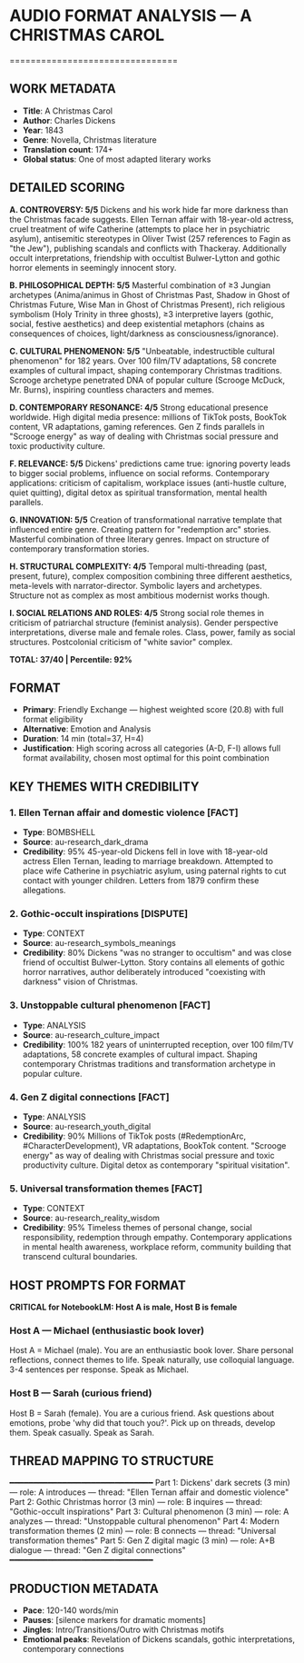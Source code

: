 # AUDIO FORMAT ANALYSIS — A CHRISTMAS CAROL
================================

## WORK METADATA
- **Title**: A Christmas Carol
- **Author**: Charles Dickens
- **Year**: 1843
- **Genre**: Novella, Christmas literature
- **Translation count**: 174+
- **Global status**: One of most adapted literary works

## DETAILED SCORING

**A. CONTROVERSY: 5/5**
Dickens and his work hide far more darkness than the Christmas facade suggests. Ellen Ternan affair with 18-year-old actress, cruel treatment of wife Catherine (attempts to place her in psychiatric asylum), antisemitic stereotypes in Oliver Twist (257 references to Fagin as "the Jew"), publishing scandals and conflicts with Thackeray. Additionally occult interpretations, friendship with occultist Bulwer-Lytton and gothic horror elements in seemingly innocent story.

**B. PHILOSOPHICAL DEPTH: 5/5**
Masterful combination of ≥3 Jungian archetypes (Anima/animus in Ghost of Christmas Past, Shadow in Ghost of Christmas Future, Wise Man in Ghost of Christmas Present), rich religious symbolism (Holy Trinity in three ghosts), ≥3 interpretive layers (gothic, social, festive aesthetics) and deep existential metaphors (chains as consequences of choices, light/darkness as consciousness/ignorance).

**C. CULTURAL PHENOMENON: 5/5**
"Unbeatable, indestructible cultural phenomenon" for 182 years. Over 100 film/TV adaptations, 58 concrete examples of cultural impact, shaping contemporary Christmas traditions. Scrooge archetype penetrated DNA of popular culture (Scrooge McDuck, Mr. Burns), inspiring countless characters and memes.

**D. CONTEMPORARY RESONANCE: 4/5**
Strong educational presence worldwide. High digital media presence: millions of TikTok posts, BookTok content, VR adaptations, gaming references. Gen Z finds parallels in "Scrooge energy" as way of dealing with Christmas social pressure and toxic productivity culture.

**F. RELEVANCE: 5/5**
Dickens' predictions came true: ignoring poverty leads to bigger social problems, influence on social reforms. Contemporary applications: criticism of capitalism, workplace issues (anti-hustle culture, quiet quitting), digital detox as spiritual transformation, mental health parallels.

**G. INNOVATION: 5/5**
Creation of transformational narrative template that influenced entire genre. Creating pattern for "redemption arc" stories. Masterful combination of three literary genres. Impact on structure of contemporary transformation stories.

**H. STRUCTURAL COMPLEXITY: 4/5**
Temporal multi-threading (past, present, future), complex composition combining three different aesthetics, meta-levels with narrator-director. Symbolic layers and archetypes. Structure not as complex as most ambitious modernist works though.

**I. SOCIAL RELATIONS AND ROLES: 4/5**
Strong social role themes in criticism of patriarchal structure (feminist analysis). Gender perspective interpretations, diverse male and female roles. Class, power, family as social structures. Postcolonial criticism of "white savior" complex.

**TOTAL: 37/40 | Percentile: 92%**

## FORMAT
- **Primary**: Friendly Exchange — highest weighted score (20.8) with full format eligibility
- **Alternative**: Emotion and Analysis
- **Duration**: 14 min (total=37, H=4)
- **Justification**: High scoring across all categories (A-D, F-I) allows full format availability, chosen most optimal for this point combination

## KEY THEMES WITH CREDIBILITY

### 1. **Ellen Ternan affair and domestic violence** [FACT]
- **Type**: BOMBSHELL
- **Source**: au-research_dark_drama
- **Credibility**: 95%
45-year-old Dickens fell in love with 18-year-old actress Ellen Ternan, leading to marriage breakdown. Attempted to place wife Catherine in psychiatric asylum, using paternal rights to cut contact with younger children. Letters from 1879 confirm these allegations.

### 2. **Gothic-occult inspirations** [DISPUTE]
- **Type**: CONTEXT
- **Source**: au-research_symbols_meanings
- **Credibility**: 80%
Dickens "was no stranger to occultism" and was close friend of occultist Bulwer-Lytton. Story contains all elements of gothic horror narratives, author deliberately introduced "coexisting with darkness" vision of Christmas.

### 3. **Unstoppable cultural phenomenon** [FACT]
- **Type**: ANALYSIS
- **Source**: au-research_culture_impact
- **Credibility**: 100%
182 years of uninterrupted reception, over 100 film/TV adaptations, 58 concrete examples of cultural impact. Shaping contemporary Christmas traditions and transformation archetype in popular culture.

### 4. **Gen Z digital connections** [FACT]
- **Type**: ANALYSIS
- **Source**: au-research_youth_digital
- **Credibility**: 90%
Millions of TikTok posts (#RedemptionArc, #CharacterDevelopment), VR adaptations, BookTok content. "Scrooge energy" as way of dealing with Christmas social pressure and toxic productivity culture. Digital detox as contemporary "spiritual visitation".

### 5. **Universal transformation themes** [FACT]
- **Type**: CONTEXT
- **Source**: au-research_reality_wisdom
- **Credibility**: 95%
Timeless themes of personal change, social responsibility, redemption through empathy. Contemporary applications in mental health awareness, workplace reform, community building that transcend cultural boundaries.

## HOST PROMPTS FOR FORMAT

**CRITICAL for NotebookLM: Host A is male, Host B is female**

### Host A — Michael (enthusiastic book lover)
Host A = Michael (male).
You are an enthusiastic book lover. Share personal reflections, connect themes to life. Speak naturally, use colloquial language. 3-4 sentences per response. Speak as Michael.

### Host B — Sarah (curious friend)
Host B = Sarah (female).
You are a curious friend. Ask questions about emotions, probe 'why did that touch you?'. Pick up on threads, develop them. Speak casually. Speak as Sarah.

## THREAD MAPPING TO STRUCTURE
━━━━━━━━━━━━━━━━━━━━━━━━━━━━━━
Part 1: Dickens' dark secrets (3 min) — role: A introduces — thread: "Ellen Ternan affair and domestic violence"
Part 2: Gothic Christmas horror (3 min) — role: B inquires — thread: "Gothic-occult inspirations"
Part 3: Cultural phenomenon (3 min) — role: A analyzes — thread: "Unstoppable cultural phenomenon"
Part 4: Modern transformation themes (2 min) — role: B connects — thread: "Universal transformation themes"
Part 5: Gen Z digital magic (3 min) — role: A+B dialogue — thread: "Gen Z digital connections"
━━━━━━━━━━━━━━━━━━━━━━━━━━━━━━

## PRODUCTION METADATA
- **Pace**: 120-140 words/min
- **Pauses**: [silence markers for dramatic moments]
- **Jingles**: Intro/Transitions/Outro with Christmas motifs
- **Emotional peaks**: Revelation of Dickens scandals, gothic interpretations, contemporary connections